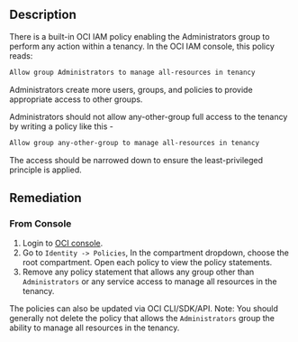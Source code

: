 ## Description

There is a built-in OCI IAM policy enabling the Administrators group to perform any action within a tenancy. In the OCI IAM console, this policy reads:

```bash
Allow group Administrators to manage all-resources in tenancy
```

Administrators create more users, groups, and policies to provide appropriate access to other groups.

Administrators should not allow any-other-group full access to the tenancy by writing a policy like this -

```bash
Allow group any-other-group to manage all-resources in tenancy
```

The access should be narrowed down to ensure the least-privileged principle is applied.

## Remediation

### From Console

1. Login to [OCI console](https://www.oracle.com/cloud/).
2. Go to `Identity -> Policies`, In the compartment dropdown, choose the root
compartment. Open each policy to view the policy statements.
3. Remove any policy statement that allows any group other than `Administrators` or any service access to manage all resources in the tenancy.

The policies can also be updated via OCI CLI/SDK/API. Note: You should generally not delete the policy that allows the `Administrators` group the ability to manage all resources in the tenancy.